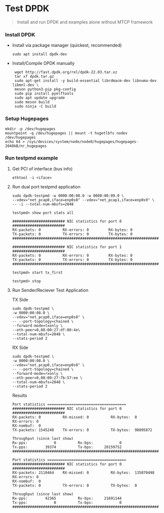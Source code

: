 
# Test DPDK

> Install and run DPDK and examples alone without MTCP framework

### Install DPDK

- Install via package manager (quickest, recommended)
   
   ```
   sudo apt install dpdk-dev
   ```

 - Install/Compile DPDK manually

   ```
    wget http://fast.dpdk.org/rel/dpdk-22.03.tar.xz
    tar xf dpdk.tar.gz
    sudo apt-get install -y build-essential librdmacm-dev libnuma-dev libmnl-dev \ 
    meson python3-pip pkg-config
    sudo pip install pyelftools
    sudo apt update upgrade
    sudo meson build
    sudo ninja -C build
    ```

### Setup Hugepages


   ```
   mkdir -p /dev/hugepages
   mountpoint -q /dev/hugepages || mount -t hugetlbfs nodev /dev/hugepages
   echo 64 > /sys/devices/system/node/node0/hugepages/hugepages-2048kB/nr_hugepages
   ```


### Run testpmd example


1. Get PCI of interface (bus info)
   ```
   ethtool -i <iface>
   ```

2. Run dual port testpmd application

   ```
   sudo dpdk-testpmd -w 0000:00:08.0 -w 0000:00:09.0 \ 
   --vdev="net_pcap0,iface=enp0s8" --vdev="net_pcap1,iface=enp0s9" \ 
   -- -i --total-num-mbufs=2048

   testpmd> show port stats all

   ######################## NIC statistics for port 0  ########################
   RX-packets: 0          RX-errors: 0         RX-bytes: 0
   TX-packets: 0          TX-errors: 0         TX-bytes: 0
   ############################################################################

   ######################## NIC statistics for port 1  ########################
   RX-packets: 0          RX-errors: 0         RX-bytes: 0
   TX-packets: 0          TX-errors: 0         TX-bytes: 0
   ############################################################################

   testpmd> start tx_first

   testpmd> stop

   ```

3. Run Sender/Reciever Test Application 

   TX Side

   ```
   sudo dpdk-testpmd \
   -w 0000:00:08.0 \
   --vdev="net_pcap0,iface=enp0s8" \
   -- --port-topology=chained \
   --forward-mode=txonly \
   --eth-peer=0,08:00:27:df:80:4e\
   --total-num-mbufs=2048 \
   --stats-period 2
   ```

   RX Side

   ```
   sudo dpdk-testpmd \
   -w 0000:00:08.0 \
   --vdev="net_pcap0,iface=enp0s8" \
   -- --port-topology=chained \
   --forward-mode=rxonly \
   --eth-peer=0,08:00:27:7b:57:ee \
   --total-num-mbufs=2048 \
   --stats-period 2
   ```

   Results

   ```
   Port statistics ====================================
   ######################## NIC statistics for port 0  ########################
   RX-packets: 0          RX-missed: 0          RX-bytes:  0
   RX-errors: 0
   RX-nombuf:  0         
   TX-packets: 1545248    TX-errors: 0          TX-bytes:  98895872

   Throughput (since last show)
   Rx-pps:            0          Rx-bps:            0
   Tx-pps:        39374          Tx-bps:     20159752
   ############################################################################
   ```

   ```
   Port statistics ====================================
   ######################## NIC statistics for port 0  ########################
   RX-packets: 2110464    RX-missed: 0          RX-bytes:  135070498
   RX-errors: 0
   RX-nombuf:  0         
   TX-packets: 0          TX-errors: 0          TX-bytes:  0

   Throughput (since last show)
   Rx-pps:        42365          Rx-bps:     21691144
   Tx-pps:            0          Tx-bps:            0
   ############################################################################
   ```